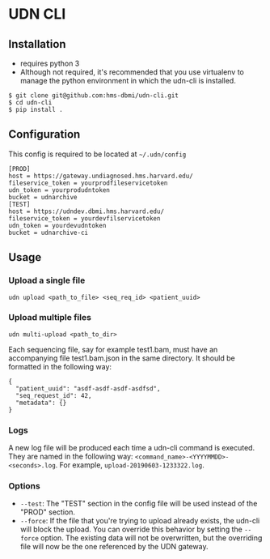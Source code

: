 # UDN CLI

## Installation
* requires python 3
* Although not required, it's recommended that you use virtualenv to manage the python 
environment in which the udn-cli is installed.
```
$ git clone git@github.com:hms-dbmi/udn-cli.git
$ cd udn-cli
$ pip install .
```

## Configuration
This config is required to be located at `~/.udn/config`

```
[PROD]
host = https://gateway.undiagnosed.hms.harvard.edu/
fileservice_token = yourprodfileservicetoken
udn_token = yourprodudntoken
bucket = udnarchive
[TEST]
host = https://udndev.dbmi.hms.harvard.edu/
fileservice_token = yourdevfilservicetoken
udn_token = yourdevudntoken
bucket = udnarchive-ci
```

## Usage 
### Upload a single file
`udn upload <path_to_file> <seq_req_id> <patient_uuid>`
  
### Upload multiple files
`udn multi-upload <path_to_dir>`

Each sequencing file, say for example test1.bam, must have an accompanying file test1.bam.json in the same directory. It should be formatted in the following way:

```
{
  "patient_uuid": "asdf-asdf-asdf-asdfsd",
  "seq_request_id": 42,
  "metadata": {}
}
```

### Logs
A new log file will be produced each time a udn-cli command is executed. They are named in the following way: `<command_name>-<YYYYMMDD>-<seconds>.log`. For example, `upload-20190603-1233322.log`.

### Options
* `--test`: The "TEST" section in the config file will be used instead of the "PROD" section.
* `--force`: If the file that you're trying to upload already exists, the udn-cli will block the upload. You can override this behavior by setting the `--force` option. The existing data will not be overwritten, but the overriding file will now be the one referenced by the UDN gateway.
